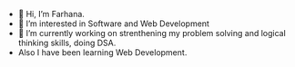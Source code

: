 - 👋 Hi, I’m Farhana.
- 👀 I’m interested in Software and Web Development
- 🌱 I’m currently working on strenthening my problem solving and logical thinking skills, doing DSA.
- Also I have been learning Web Development.


<!---
FarhanaK22/FarhanaK22 is a ✨ special ✨ repository because its `README.md` (this file) appears on your GitHub profile.
You can click the Preview link to take a look at your changes.
--->
